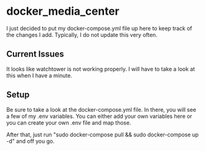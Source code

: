 # docker_media_center

I just decided to put my docker-compose.yml file up here to keep track 
of the changes I add.  Typically, I do not update this very often.

## Current Issues

It looks like watchtower is not working properly.  I will have to take a 
look at this when I have a minute.

## Setup

Be sure to take a look at the docker-compose.yml file.  In there, you 
will see a few of my .env variables.  You can either add your own 
variables here or you can create your own .env file and map those.

After that, just run "sudo docker-compose pull && sudo docker-compose up -d" 
and off you go.
